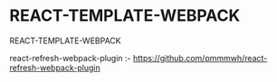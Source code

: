 # REACT-TEMPLATE-WEBPACK
REACT-TEMPLATE-WEBPACK

react-refresh-webpack-plugin :- https://github.com/pmmmwh/react-refresh-webpack-plugin

